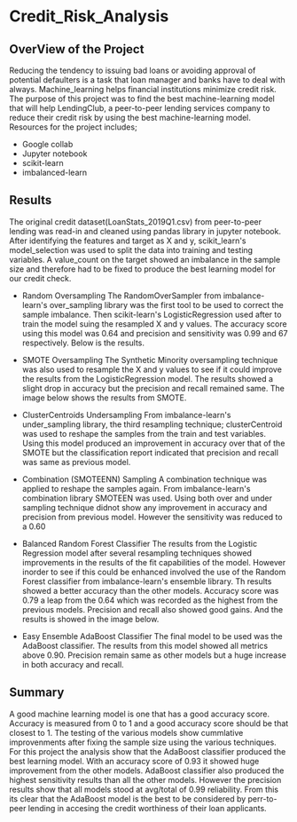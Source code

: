 # Credit_Risk_Analysis
## OverView of the Project
Reducing the tendency to issuing bad loans or avoiding approval of potential defaulters is a task that loan manager and banks have to deal with always.
Machine_learning helps financial institutions minimize credit risk.
The purpose of this project was to find the best machine-learning model that will help LendingClub, a peer-to-peer lending services company to reduce their credit risk by using the best machine-learning model.
Resources for the project includes;
- Google collab
- Jupyter notebook
- scikit-learn
- imbalanced-learn

## Results
The original credit dataset(LoanStats_2019Q1.csv) from peer-to-peer lending was read-in and cleaned using pandas library in jupyter notebook.
After identifying the features and target as X and y, scikit_learn's model_selection was used to split the data into training and testing variables.
A value_count on the target showed an imbalance in the sample size and therefore had to be fixed to produce the best learning model for our credit check.
![]()
- Random Oversampling
The RandomOverSampler from imbalance-learn's over_sampling library was the first tool to be used to correct the sample imbalance.
Then scikit-learn's LogisticRegression used after to train the model suing the resampled X and y values. 
The accuracy score using this model was 0.64 and precision and sensitivity was 0.99 and 67 respectively.
Below is the results.
![]()

- SMOTE Oversampling
The Synthetic Minority oversampling technique was also used to resample the X and y values to see if it could improve the results from the LogisticRegression model.
The results showed a slight drop in accuracy but the precision and recall remained same.
The image below shows the results from SMOTE.
![]()

- ClusterCentroids Undersampling
From imbalance-learn's under_sampling library, the third resampling technique; clusterCentroid was used to reshape the samples from the train and test variables.
Using this model produced an improvement in accuracy over that of the SMOTE but the classification report indicated that precision and recall was same as previous model.
![]()

- Combination (SMOTEENN) Sampling
A combination technique was applied to reshape the samples again. From imbalance-learn's combination library SMOTEEN was used.
Using both over and under sampling technique didnot show any improvement in accuracy and precision from previous model. However the sensitivity was reduced to a 0.60
![]()

- Balanced Random Forest Classifier
The results from the Logistic Regression model after several resampling techniques showed improvements in the results of the fit capabilities of the model.
However inorder to see if this could be enhanced involved the use of the Random Forest classifier from imbalance-learn's ensemble library.
Th results showed a better accuracy than the other models. Accuracy score was 0.79 a leap from the 0.64 which was recorded as the highest from the previous models.
Precision and recall also showed good gains.
And the results is showed in the image below. 
![]()

- Easy Ensemble AdaBoost Classifier
The final model to be used was the AdaBoost classifier. 
The results from this model showed all metrics above 0.90. Precision remain same as other models but a huge increase in both accuracy and recall.
![]()


## Summary
A good machine learning model is one that has a good accuracy score. Accuracy is measured from 0 to 1 and a good accuracy score should be that closest to 1.
The testing of the various models show cummlative improvenments after fixing the sample size using the various techniques. 
For this project the analysis show that the AdaBoost classifier produced the best learning model. 
With an accuracy score of 0.93 it showed huge improvement from the other models.
AdaBoost classifier also produced the highest sensitivity results than all the other models.
However the precision results show that all models stood at avg/total of 0.99 reliability. 
From this its clear that the AdaBoost model is the best to be considered by perr-to-peer lending in accesing the credit worthiness of their loan applicants.
